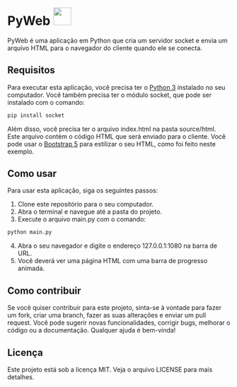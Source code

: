 # PyWeb <img src="https://img.icons8.com/color/48/000000/python.png" width="40" height="40"/>

PyWeb é uma aplicação em Python que cria um servidor socket e envia um arquivo HTML para o navegador do cliente quando ele se conecta.

## Requisitos

Para executar esta aplicação, você precisa ter o [Python 3](https://www.python.org/downloads/) instalado no seu computador. Você também precisa ter o módulo socket, que pode ser instalado com o comando:

```bash
pip install socket
```

Além disso, você precisa ter o arquivo index.html na pasta source/html. Este arquivo contém o código HTML que será enviado para o cliente. Você pode usar o [Bootstrap 5](https://getbootstrap.com/docs/5.0/getting-started/introduction/) para estilizar o seu HTML, como foi feito neste exemplo.

## Como usar

Para usar esta aplicação, siga os seguintes passos:

1. Clone este repositório para o seu computador.
2. Abra o terminal e navegue até a pasta do projeto.
3. Execute o arquivo main.py com o comando:

```bash
python main.py
```

4. Abra o seu navegador e digite o endereço 127.0.0.1:1080 na barra de URL.
5. Você deverá ver uma página HTML com uma barra de progresso animada.

## Como contribuir

Se você quiser contribuir para este projeto, sinta-se à vontade para fazer um fork, criar uma branch, fazer as suas alterações e enviar um pull request. Você pode sugerir novas funcionalidades, corrigir bugs, melhorar o código ou a documentação. Qualquer ajuda é bem-vinda!

## Licença

Este projeto está sob a licença MIT. Veja o arquivo LICENSE para mais detalhes.
